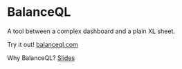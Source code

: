 # BalanceQL

A tool between a complex dashboard and a plain XL sheet.

Try it out! [balanceql.com](https://www.balanceql.com)

Why BalanceQL? [Slides](https://0xzzh.github.io/balanceql-slides)
